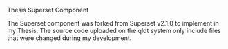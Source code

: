 Thesis Superset Component

The Superset component was forked from Superset v2.1.0 to implement in my Thesis.
The source code uploaded on the qldt system only include files that were changed during my development.